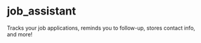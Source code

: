 # job_assistant
Tracks your job applications, reminds you to follow-up, stores contact info, and more!
